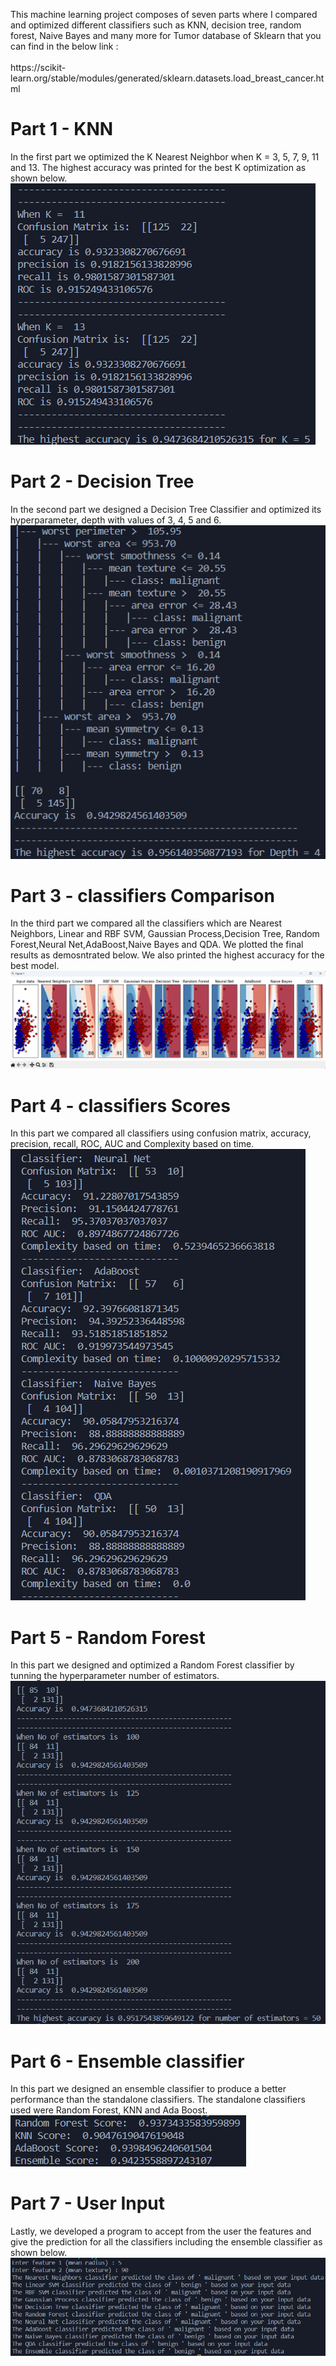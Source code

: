 <p> This machine learning project composes of seven parts where I compared
    and optimized different classifiers such as KNN, decision tree, random forest,
    Naive Bayes and many more for Tumor database of Sklearn that you can find in the below link : <br> <br>
    https://scikit-learn.org/stable/modules/generated/sklearn.datasets.load_breast_cancer.html
</p>

<h1>Part 1 - KNN</h1>
In the first part we optimized the K Nearest Neighbor when K =
3, 5, 7, 9, 11 and 13. The highest accuracy was printed for the best K optimization as shown below.
<img src="imgs/knn.png">
<h1>Part 2 - Decision Tree</h1>
In the second part we designed a Decision Tree Classifier and optimized its hyperparameter, depth with values of 3, 4, 5 and 6.
<img src="imgs/tree.png">
<h1>Part 3 - classifiers Comparison</h1>
In the third part we compared all the classifiers which are Nearest Neighbors, Linear and RBF SVM, Gaussian Process,Decision Tree,
Random Forest,Neural Net,AdaBoost,Naive Bayes and QDA. We plotted the final results as demosntrated below. We also printed the highest accuracy for the best model.
<img src="imgs/classifiers.png" width="1200">
<h1>Part 4 - classifiers Scores</h1>
In this part we compared all classifiers using confusion matrix, accuracy, precision, recall, ROC, AUC and Complexity based on time.
<img src="imgs/scores.png">
<h1>Part 5 - Random Forest</h1>
In this part we designed and optimized a Random Forest classifier by tunning the hyperparameter number of estimators.
<img src="imgs/random.png">
<h1>Part 6 - Ensemble classifier</h1>
In this part we designed an ensemble classifier to produce a better performance than the standalone classifiers. The standalone classifiers used were
Random Forest, KNN and Ada Boost.
<img src="imgs/ensemble.png">
<h1>Part 7 - User Input</h1>
Lastly, we developed a program to accept from the user the features and give the prediction for all the classifiers including the ensemble classifier
as shown below.
<img src="imgs/user.png">
